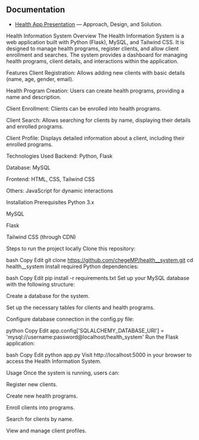 ## Documentation

- [Health App Presentation](./presentations/Health_App.pptx) — Approach, Design, and Solution.




Health Information System
Overview
The Health Information System is a web application built with Python (Flask), MySQL, and Tailwind CSS. It is designed to manage health programs, register clients, and allow client enrollment and searches. The system provides a dashboard for managing health programs, client details, and interactions within the application.

Features
Client Registration: Allows adding new clients with basic details (name, age, gender, email).

Health Program Creation: Users can create health programs, providing a name and description.

Client Enrollment: Clients can be enrolled into health programs.

Client Search: Allows searching for clients by name, displaying their details and enrolled programs.

Client Profile: Displays detailed information about a client, including their enrolled programs.

Technologies Used
Backend: Python, Flask

Database: MySQL

Frontend: HTML, CSS, Tailwind CSS

Others: JavaScript for dynamic interactions

Installation
Prerequisites
Python 3.x

MySQL

Flask

Tailwind CSS (through CDN)

Steps to run the project locally
Clone this repository:

bash
Copy
Edit
git clone https://github.com/chegeMP/health__system.git
cd health__system
Install required Python dependencies:

bash
Copy
Edit
pip install -r requirements.txt
Set up your MySQL database with the following structure:

Create a database for the system.

Set up the necessary tables for clients and health programs.

Configure database connection in the config.py file:

python
Copy
Edit
app.config['SQLALCHEMY_DATABASE_URI'] = 'mysql://username:password@localhost/health_system'
Run the Flask application:

bash
Copy
Edit
python app.py
Visit http://localhost:5000 in your browser to access the Health Information System.

Usage
Once the system is running, users can:

Register new clients.

Create new health programs.

Enroll clients into programs.

Search for clients by name.

View and manage client profiles.




